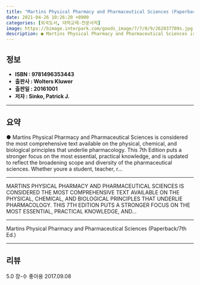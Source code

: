 ```yaml
---
title: "Martins Physical Pharmacy and Pharmaceutical Sciences (Paperback/7th Ed.)"
date: 2021-04-26 10:26:20 +0900
categories: [외국도서, 대학교재-전문서적]
image: https://bimage.interpark.com/goods_image/7/7/0/9/262037709s.jpg
description: ● Martins Physical Pharmacy and Pharmaceutical Sciences is considered the most comprehensive text available on the physical, chemical, and biological principle
---
```


## **정보**

- **ISBN : 9781496353443**
- **출판사 : Wolters Kluwer**
- **출판일 : 20161001**
- **저자 : Sinko, Patrick J.**

------



## **요약**

●  Martins Physical Pharmacy and Pharmaceutical Sciences is considered the most comprehensive text available on the physical, chemical, and biological principles that underlie pharmacology. This 7th Edition puts a stronger focus on the most essential, practical knowledge, and is updated to reflect the broadening scope and diversity of the pharmaceutical sciences. Whether youre a student, teacher, r...

------

MARTINS PHYSICAL PHARMACY AND PHARMACEUTICAL SCIENCES IS CONSIDERED THE MOST COMPREHENSIVE TEXT AVAILABLE ON THE PHYSICAL, CHEMICAL, AND BIOLOGICAL PRINCIPLES THAT UNDERLIE PHARMACOLOGY. THIS 7TH EDITION PUTS A STRONGER FOCUS ON THE MOST ESSENTIAL, PRACTICAL KNOWLEDGE, AND... 

------


Martins Physical Pharmacy and Pharmaceutical Sciences (Paperback/7th Ed.) 

------


## **리뷰** 

5.0 장-수 좋아용 2017.09.08 <br/>